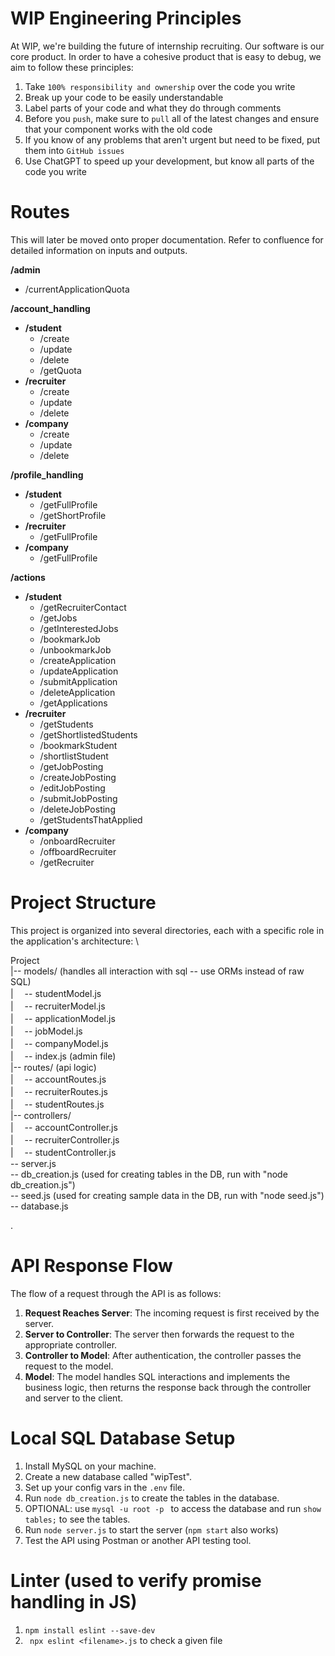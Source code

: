 # WIP Engineering Principles

At WIP, we're building the future of internship recruiting. Our software is our core product. In order to have a cohesive product that is easy to debug, we aim to follow these principles:

1. Take `100% responsibility and ownership` over the code you write
2. Break up your code to be easily understandable
3. Label parts of your code and what they do through comments
4. Before you `push`, make sure to `pull` all of the latest changes and ensure that your component works with the old code
5. If you know of any problems that aren't urgent but need to be fixed, put them into `GitHub issues`
6. Use ChatGPT to speed up your development, but know all parts of the code you write 

# Routes 

 This will later be moved onto proper documentation. Refer to confluence for detailed information on inputs and outputs.

**/admin**
  - /currentApplicationQuota 

**/account_handling**
  - **/student**
    - /create
    - /update
    - /delete
    - /getQuota
  - **/recruiter**
    - /create
    - /update
    - /delete
  - **/company**
    - /create
    - /update
    - /delete

**/profile_handling**
  - **/student**
    - /getFullProfile
    - /getShortProfile
  - **/recruiter**
    - /getFullProfile
  - **/company**
    - /getFullProfile

**/actions**
  - **/student**
    - /getRecruiterContact
    - /getJobs
    - /getInterestedJobs
    - /bookmarkJob
    - /unbookmarkJob
    - /createApplication
    - /updateApplication
    - /submitApplication
    - /deleteApplication
    - /getApplications
  - **/recruiter**
    - /getStudents
    - /getShortlistedStudents
    - /bookmarkStudent
    - /shortlistStudent
    - /getJobPosting
    - /createJobPosting
    - /editJobPosting
    - /submitJobPosting
    - /deleteJobPosting
    - /getStudentsThatApplied
  - **/company**
    - /onboardRecruiter
    - /offboardRecruiter
    - /getRecruiter


# Project Structure

This project is organized into several directories, each with a specific role in the application's architecture: \

Project \
|-- models/ (handles all interaction with sql -- use ORMs instead of raw SQL) \
|   &#x3000;-- studentModel.js \
|   &#x3000;-- recruiterModel.js \
|   &#x3000;-- applicationModel.js \
|   &#x3000;-- jobModel.js \
|   &#x3000;-- companyModel.js \
|   &#x3000;-- index.js (admin file) \
|-- routes/ (api logic) \
|   &#x3000;-- accountRoutes.js \
|   &#x3000;-- recruiterRoutes.js \
|   &#x3000;-- studentRoutes.js \
|-- controllers/ \
|   &#x3000;-- accountController.js \
|   &#x3000;-- recruiterController.js \
|   &#x3000;-- studentController.js \
-- server.js \
-- db_creation.js (used for creating tables in the DB, run with "node db_creation.js") \
-- seed.js (used for creating sample data in the DB, run with "node seed.js") \
-- database.js

.

# API Response Flow

The flow of a request through the API is as follows:

1. **Request Reaches Server**: The incoming request is first received by the server.
2. **Server to Controller**: The server then forwards the request to the appropriate controller.
3. **Controller to Model**: After authentication, the controller passes the request to the model.
4. **Model**: The model handles SQL interactions and implements the business logic, then returns the response back through the controller and server to the client.

# Local SQL Database Setup

1. Install MySQL on your machine.
2. Create a new database called "wipTest".
3. Set up your config vars in the ` .env ` file.
4. Run ` node db_creation.js ` to create the tables in the database.
5. OPTIONAL: use ```mysql -u root -p ``` to access the database and run ```show tables;``` to see the tables.
6. Run ` node server.js ` to start the server (``` npm start ``` also works)
7. Test the API using Postman or another API testing tool.

# Linter (used to verify promise handling in JS)
1. ` npm install eslint --save-dev `
2. ` npx eslint <filename>.js` to check a given file

